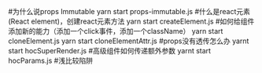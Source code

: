 #为什么说props Immutable
yarn start  props-immutable.js
#什么是react元素 (React element)，创建react元素方法
yarn start  createElement.js
#如何给组件添加新的能力（添加一个click事件，添加一个className）
yarn start  cloneElement.js
yarn start  cloneElementAttr.js
#props没有透传怎么办
yarnt start  hocSuperRender.js
#高级组件如何传递额外参数
yarnt start  hocParams.js
#浅比较陷阱
